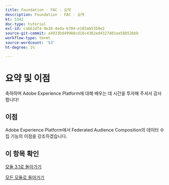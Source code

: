 ```yaml
---
title: Foundation - FAC - 요약
description: Foundation - FAC - 요약
kt: 5342
doc-type: tutorial
exl-id: cab61d74-9e16-4eda-b704-e103ab5350e2
source-git-commit: a4933bd49988cd16c4382ad4327d01ae58b52bbb
workflow-type: tm+mt
source-wordcount: '53'
ht-degree: 1%

---
```


# 요약 및 이점

축하하며 Adobe Experience Platform에 대해 배우는 데 시간을 투자해 주셔서 감사합니다!

## 이점

Adobe Experience Platform에서 Federated Audience Composition의 데이터 수집 기능의 이점을 강조하겠습니다.



## 이 항목 확인


[모듈 3.1로 돌아가기](./fac.md)

[모든 모듈로 돌아가기](../../../overview.md)
